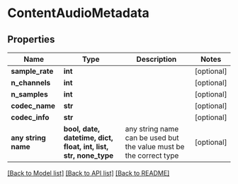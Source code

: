 # ContentAudioMetadata


## Properties
Name | Type | Description | Notes
------------ | ------------- | ------------- | -------------
**sample_rate** | **int** |  | [optional] 
**n_channels** | **int** |  | [optional] 
**n_samples** | **int** |  | [optional] 
**codec_name** | **str** |  | [optional] 
**codec_info** | **str** |  | [optional] 
**any string name** | **bool, date, datetime, dict, float, int, list, str, none_type** | any string name can be used but the value must be the correct type | [optional]

[[Back to Model list]](../README.md#documentation-for-models) [[Back to API list]](../README.md#documentation-for-api-endpoints) [[Back to README]](../README.md)


